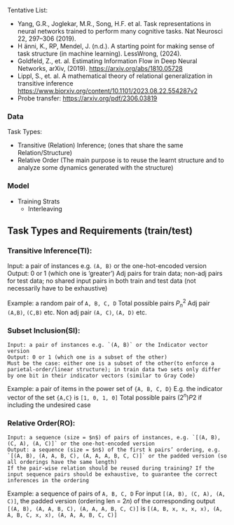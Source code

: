 Tentative List:
- Yang, G.R., Joglekar, M.R., Song, H.F. et al. Task representations in neural networks trained to perform many cognitive tasks. Nat Neurosci 22, 297–306 (2019).
- H ̈anni, K., RP, Mendel, J. (n.d.). A starting point for making sense of task structure (in machine learning). LessWrong, (2024).
- Goldfeld, Z., et. al. Estimating Information Flow in Deep Neural Networks, arXiv, (2019). https://arxiv.org/abs/1810.05728
- Lippl, S., et. al. A mathematical theory of relational generalization in transitive inference https://www.biorxiv.org/content/10.1101/2023.08.22.554287v2
- Probe transfer: https://arxiv.org/pdf/2306.03819



### Data
Task Types: 
- Transitive (Relation) Inference; (ones that share the same Relation/Structure)
- Relative Order (The main purpose is to reuse the learnt structure and to analyze some dynamics generated with the structure)

### Model
- Training Strats
  - Interleaving


## Task Types and Requirements (train/test)
### Transitive Inference(TI):
Input: a pair of instances e.g. `(A, B)` or the one-hot-encoded version
Output: 0 or 1 (which one is ‘greater’)
Adj pairs for train data; non-adj pairs for test data; no shared input pairs in both train and test data  (not necessarily have to be exhaustive)

Example: a random pair of `A, B, C, D` 
Total possible pairs $P^2_n$
Adj pair `(A,B)`, `(C,B)` etc.
Non adj pair `(A, C)`, `(A, D)` etc.


### Subset Inclusion(SI):
	Input: a pair of instances e.g. `(A, B)` or the Indicator vector version
	Output: 0 or 1 (which one is a subset of the other)
	Must be the case: either one is a subset of the other(to enforce a parietal-order/linear structure); in train data two sets only differ by one bit in their indicator vectors (similar to Gray Code)


Example: a pair of items in the power set of `{A, B, C, D}`
E.g. the indicator vector of the set `{A,C}` is `[1, 0, 1, 0]`
Total possible pairs $(2^n)P2$ if including the undesired case


### Relative Order(RO):
	Input: a sequence (size = $n$) of pairs of instances, e.g. `[(A, B), (C, A), (A, C)]` or the one-hot-encoded version
	Output: a sequence (size = $n$) of the first k pairs’ ordering, e.g. `[(A, B), (A, A, B, C), (A, A, A, B, C, C)]` or the padded version (so all orderings have the same length)
	If the pair-wise relation should be reused during training? If the input sequence pairs should be exhaustive, to guarantee the correct inferences in the ordering

Example: a sequence of pairs of `A, B, C, D`
For input `[(A, B), (C, A), (A, C)]`, 
the padded version (ordering len = $2n$) of the corresponding output `[(A, B), (A, A, B, C), (A, A, A, B, C, C)]` is 
`[(A, B, x, x, x, x), (A, A, B, C, x, x), (A, A, A, B, C, C)]`

